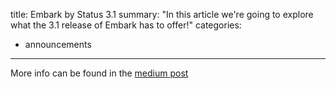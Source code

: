 title: Embark by Status 3.1
summary: "In this article we're going to explore what the 3.1 release of Embark has to offer!"
categories:
  - announcements
---

More info can be found in the [medium post](https://blog.status.im/embark-3-1-planet-express-60493ca0ad79)

